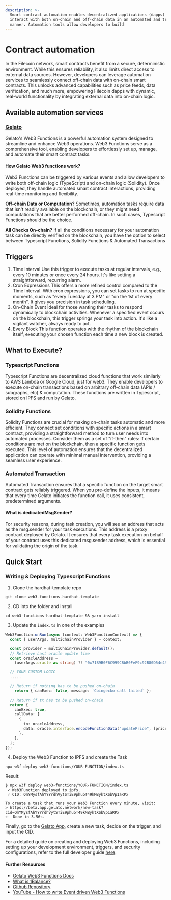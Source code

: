 ```yaml
---
description: >-
  Smart contract automation enables decentralized applications (dapps) to
  interact with both on-chain and off-chain data in an automated and trustless
  manner. Automation tools allow developers to build
---
```


# Contract automation

In the Filecoin network, smart contracts benefit from a secure, deterministic environment. While this ensures reliability, it also limits direct access to external data sources. However, developers can leverage automation services to seamlessly connect off-chain data with on-chain smart contracts. This unlocks advanced capabilities such as price feeds, data verification, and much more, empowering Filecoin dapps with dynamic, real-world functionality by integrating external data into on-chain logic.

## Available automation services

### [Gelato](https://gelato.network/)

Gelato's Web3 Functions is a powerful automation system designed to streamline and enhance Web3 operations. Web3 Functions serve as a comprehensive tool, enabling developers to effortlessly set up, manage, and automate their smart contract tasks.

#### **How Gelato Web3 functions work?**

Web3 Functions can be triggered by various events and allow developers to write both off-chain logic (TypeScript) and on-chain logic (Solidity). Once deployed, they handle automated smart contract interactions, providing real-time monitoring and flexibility.

**Off-chain Data or Computation?** Sometimes, automation tasks require data that isn't readily available on the blockchain, or they might need computations that are better performed off-chain. In such cases, Typescript Functions should be the choice.

**All Checks On-chain?** If all the conditions necessary for your automation task can be directly verified on the blockchain, you have the option to select between Typescript Functions, Solidity Functions & Automated Transactions

## Triggers

1. Time Interval Use this trigger to execute tasks at regular intervals, e.g., every 10 minutes or once every 24 hours. It's like setting a straightforward, recurring alarm.
2. Cron Expressions This offers a more refined control compared to the Time Interval. With cron expressions, you can set tasks to run at specific moments, such as "every Tuesday at 3 PM" or "on the 1st of every month". It gives you precision in task scheduling.
3. On-Chain Event Ideal for those wanting their tasks to respond dynamically to blockchain activities. Whenever a specified event occurs on the blockchain, this trigger springs your task into action. It's like a vigilant watcher, always ready to act.
4. Every Block This function operates with the rhythm of the blockchain itself, executing your chosen function each time a new block is created.

## What to Execute?

### Typescript Functions

Typescript Functions are decentralized cloud functions that work similarly to AWS Lambda or Google Cloud, just for web3. They enable developers to execute on-chain transactions based on arbitrary off-chain data (APIs / subgraphs, etc) & computation. These functions are written in Typescript, stored on IPFS and run by Gelato.

### Solidity Functions

Solidity Functions are crucial for making on-chain tasks automatic and more efficient. They connect set conditions with specific actions in a smart contract, providing a straightforward method to turn user needs into automated processes. Consider them as a set of "if-then" rules: If certain conditions are met on the blockchain, then a specific function gets executed. This level of automation ensures that the decentralized application can operate with minimal manual intervention, providing a seamless user experience.

### Automated Transaction

Automated Transaction ensures that a specific function on the target smart contract gets reliably triggered. When you pre-define the inputs, it means that every time Gelato initiates the function call, it uses consistent, predetermined arguments.

#### **What is dedicatedMsgSender?**

For security reasons, during task creation, you will see an address that acts as the msg.sender for your task executions. This address is a proxy contract deployed by Gelato. It ensures that every task execution on behalf of your contract uses this dedicated msg.sender address, which is essential for validating the origin of the task.

## Quick Start

### Writing & Deploying Typescript Functions

1. Clone the hardhat-template repo

```shell
git clone web3-functions-hardhat-template
```

2. CD into the folder and install

```shell
cd web3-functions-hardhat-template && yarn install
```

3. Update the `index.ts` in one of the examples

```typescript
Web3Function.onRun(async (context: Web3FunctionContext) => {
  const { userArgs, multiChainProvider } = context;

  const provider = multiChainProvider.default();
  // Retrieve Last oracle update time
  const oracleAddress =
    (userArgs.oracle as string) ?? "0x71B9B0F6C999CBbB0FeF9c92B80D54e4973214da";

  // YOUR CUSTOM LOGIC
  .....

  // Return if nothing has to be pushed on-chain
    return { canExec: false, message: `Coingecko call failed` };

  // Return if tx has to be pushed on-chain
  return {
    canExec: true,
    callData: [
      {
        to: oracleAddress,
        data: oracle.interface.encodeFunctionData("updatePrice", [price]),
      },
    ],
  };
});
```

4. Deploy the Web3 Function to IPFS and create the Task

```shell
npx w3f deploy web3-functions/YOUR-FUNCTION/index.ts
```

Result:

```shell
$ npx w3f deploy web3-functions/YOUR-FUNCTION/index.ts
 ✓ Web3Function deployed to ipfs.
 ✓ CID: QmYMysfAhYYYrdhVytSTiE9phuoT49kMByktXSbVp1aRPx

To create a task that runs your Web3 Function every minute, visit:
> https://beta.app.gelato.network/new-task?cid=QmYMysfAhYYYrdhVytSTiE9phuoT49kMByktXSbVp1aRPx
✨  Done in 3.56s.
```

Finally, go to the [Gelato App](https://app.gelato.network), create a new task, decide on the trigger, and input the CID.

For a detailed guide on creating and deploying Web3 Functions, including setting up your development environment, triggers, and security configurations, refer to the full developer guide [here](https://docs.gelato.network/web3-services/web3-functions/quick-start/writing-typescript-functions).

#### **Further Resources**

* [Gelato Web3 Functions Docs](https://docs.gelato.network/web3-services/web3-functions)
* [What is 1Balance?](https://docs.gelato.network/web3-services/1balance)
* [Github Repository](https://github.com/gelatodigital/how-tos-3-w3f-triggers)
* [YouTube - How to write Event driven Web3 Functions](https://www.youtube.com/watch?v=7UpqGsANsBQ\&ab_channel=JavierDonoso)
